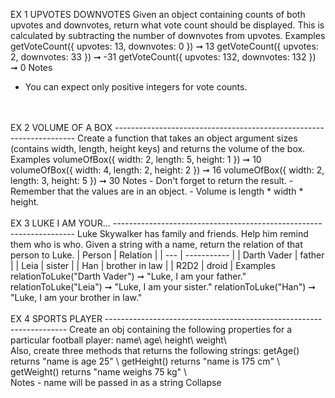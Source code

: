 EX 1 UPVOTES DOWNVOTES
Given an object containing counts of both upvotes and downvotes, return what vote count should be displayed. This is calculated by subtracting the number of downvotes from upvotes.
Examples
getVoteCount({ upvotes: 13, downvotes: 0 }) ➞ 13
getVoteCount({ upvotes: 2, downvotes: 33 }) ➞ -31
getVoteCount({ upvotes: 132, downvotes: 132 }) ➞ 0
Notes
- You can expect only positive integers for vote counts.
<br>
<br>
EX 2 VOLUME OF A BOX --------------------------------------------------------------------
Create a function that takes an object argument sizes (contains width, length, height keys) and returns the volume of the box.
Examples
volumeOfBox({ width: 2, length: 5, height: 1 }) ➞ 10
volumeOfBox({ width: 4, length: 2, height: 2 }) ➞ 16
volumeOfBox({ width: 2, length: 3, height: 5 }) ➞ 30
Notes
- Don't forget to return the result.
- Remember that the values are in an object.
- Volume is length * width * height.
<br><br>
EX 3 LUKE I AM YOUR... --------------------------------------------------------------------
Luke Skywalker has family and friends. Help him remind them who is who. Given a string with a name, return the relation of that person to Luke.
| Person |  Relation |
| --- | ----------- |
| Darth Vader | father |
| Leia |    sister |
| Han | brother in law |
| R2D2  | droid |
Examples
relationToLuke("Darth Vader") ➞ "Luke, I am your father."
relationToLuke("Leia") ➞ "Luke, I am your sister."
relationToLuke("Han") ➞ "Luke, I am your brother in law."
<br><br>
EX 4 SPORTS PLAYER --------------------------------------------------------------------
Create an obj containing the following properties for a particular football player:
name\
age\
height\
weight\
<br>
Also, create three methods that returns the following strings:
getAge() returns "name is age 25" \
getHeight() returns "name is 175 cm" \
getWeight() returns "name weighs 75 kg" \
<br>
Notes
- name will be passed in as a string 
Collapse










